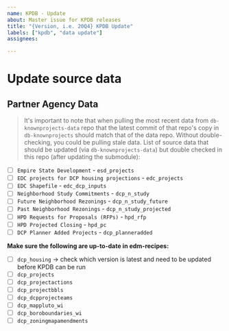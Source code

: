 ```yaml
---
name: KPDB - Update
about: Master issue for KPDB releases
title: "{Version, i.e. 20Q4} KPDB Update"
labels: ["kpdb", "data update"]
assignees:

---
```


# Update source data

## Partner Agency Data

> It's important to note that when pulling the most recent data from `db-knownprojects-data` repo that the latest commit of that repo's copy in `db-knownprojects` should match that of the data repo. Without double-checking, you could be pulling stale data. List of source data that should be updated (via `db-knownprojects-data`) but double checked in this repo (after updating the submodule):

- [ ] `Empire State Development` - `esd_projects`
- [ ] `EDC projects for DCP housing projections` - `edc_projects`
- [ ] `EDC Shapefile` - `edc_dcp_inputs`
- [ ] `Neighborhood Study Commitments` - `dcp_n_study`
- [ ] `Future Neighborhood Rezonings` - `dcp_n_study_future` 
- [ ] `Past Neighborhood Rezonings` - `dcp_n_study_projected`
- [ ] `HPD Requests for Proposals (RFPs)` - `hpd_rfp` 
- [ ] `HPD Projected Closing` - `hpd_pc`
- [ ] `DCP Planner Added Projects` - `dcp_planneradded`

**Make sure the following are up-to-date in edm-recipes:**

- [ ]  `dcp_housing` -> check which version is latest and need to be updated before KPDB can be run
- [ ]  `dcp_projects`
- [ ]  `dcp_projectactions`
- [ ]  `dcp_projectbbls`
- [ ]  `dcp_dcpprojecteams`
- [ ]  `dcp_mappluto_wi`
- [ ]  `dcp_boroboundaries_wi`
- [ ]  `dcp_zoningmapamendments`